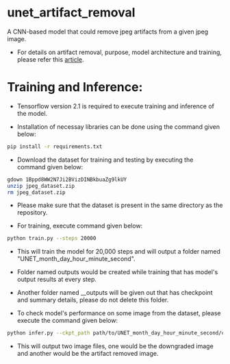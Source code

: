 # unet_artifact_removal
A CNN-based model that could remove jpeg artifacts from a given jpeg image. 

* For details on artifact removal, purpose, model architecture and training, please refer this [article](). 

# Training and Inference:

* Tensorflow version 2.1 is required to execute training and inference of the model.

* Installation of necessay libraries can be done using the command given below:

```bash
pip install -r requirements.txt
```

* Download the dataset for training and testing by executing the command given below:

```bash
gdown 1Bppd8WW2N7Ji2BVizDINBkbuaZg9lkUY
unzip jpeg_dataset.zip
rm jpeg_dataset.zip
```
* Please make sure that the dataset is present in the same directory as the repository.

* For training, execute command given below:

```bash
python train.py --steps 20000
```

* This will train the model for 20,000 steps and will output a folder named "UNET_month_day_hour_minute_second".
* Folder named outputs would be created while training that has model's output results at every step.
* Another folder named __outputs will be given out that has checkpoint and summary details, please do not delete this folder.

* To check model's performance on some image from the dataset, please execute the command given below:

```bash
python infer.py --ckpt_path path/to/UNET_month_day_hour_minute_second/ckpt-20000
```
* This will output two image files, one would be the downgraded image and another would be the artifact removed image.

